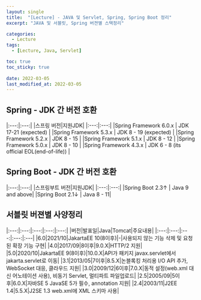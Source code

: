 ```yaml
---
layout: single
title:  "[Lecture] - JAVA 및 Servlet, Spring, Spring Boot 정리"
excerpt: "JAVA 및 서블릿, Spring 버젼별 스택정리"

categories:
  - Lecture
tags:
  - [Lecture, Java, Servlet]

toc: true
toc_sticky: true
 
date: 2022-03-05
last_modified_at: 2022-03-05
---
```


## Spring - JDK 간 버전 호환

|:---:|:---:|
|스프링 버전|지원JDK|
|:---:|:---:|
|Spring Framework 6.0.x | JDK 17-21 (expected) |
|Spring Framework 5.3.x | JDK 8 - 19 (expected) |
|Spring Framework 5.2.x | JDK 8 - 15 |
|Spring Framework 5.1.x | JDK 8 - 12 |
|Spring Framework 5.0.x | JDK 8 - 10 |
|Spring Framework 4.3.x | JDK 6 -  8 (its official EOL(end-of-life)) |
 
## Spring Boot - JDK 간 버전 호환

|:---:|:---:|
|스프링부트 버전|지원JDK|
|:---:|:---:|
|Spring Boot 2.3↑ | Java 9 and above|
|Spring Boot 2.1↓ | Java 8 - 11|

## 서블릿 버젼별 사양정리

|:---:|:---:|:---:|:---:|:---:|
|버전|발표일|Java|Tomcat|주요내용|
|:---:|:---:|:---:|:---:|:---|
|6.0|2021/10|JakartaEE 10(8이후)|-|사용되지 않는 기능 삭제 및 요청된 확장 기능 구현|
|4.0|2017/09|8이후|9.0.X|HTTP/2 지원|
|5.0|2020/10|JakartaEE 9(8이후)|10.0.X|API가 패키지 javax.servlet에서 jakarta.servlet로 이동|
|3.1|2013/05|7이후|8.5.X|논블록킹 처리용 I/O API 추가, WebSocket 대응, 클라우드 지원|
|3.0|2009/12|6이후|7.0.X|동적 설정(web.xml 대신 어노테이션 사용), 비동기 Servlet, 멀티파트 파일업로드|
|2.5|2005/09|5이후|6.0.X|자바SE 5	JavaSE 5가 필수, annotation 지원|
|2.4|2003/11|J2EE 1.4|5.5.X|J2SE 1.3	web.xml에 XML 스키마 사용|

